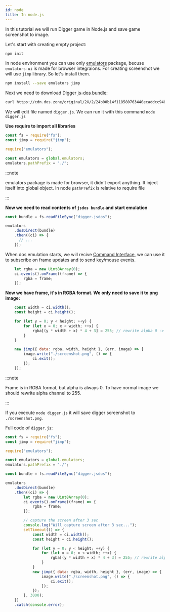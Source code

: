 ```yaml
---
id: node
title: In node.js
---
```


In this tutorial we will run Digger game in Node.js and save game screenshot to image.

Let's start with creating empty project:

```sh
npm init
```

In node environment you can use only [emulators](https://www.npmjs.com/package/emulators) package, becuse `emulators-ui` is made for browser integraions. For creating screenshot we will use `jimp` library. So let's install them.

```sh
npm install --save emulators jimp
``` 

Next we need to download Digger [js-dos bundle](jsdos-bundle):
```sh
curl https://cdn.dos.zone/original/2X/2/24b00b14f118580763440ecaddcc948f8cb94f14.jsdos -o digger.jsdos
```

We will edit file named `digger.js`. We can run it with this command `node digger.js`

**Use require to import all libraries**
```js
const fs = require("fs");
const jimp = require("jimp");

require("emulators");

const emulators = global.emulators;
emulators.pathPrefix = "./";
```

:::note

emulators package is made for browser, it didn't export anything. It inject itself into global object.
In node `pathPrefix` is relative to require file

:::

**Now we need to read contents of `jsdos bundle` and start emulation**
```js
const bundle = fs.readFileSync("digger.jsdos");

emulators
    .dosDirect(bundle)
    .then((ci) => {
      // ...
    });
```

When dos emulation starts, we will recive [Command Interface](command-interface), we can use it
to subscribe on frame updates and to send key/mouse events.

```js
    let rgba = new Uint8Array(0);
    ci.events().onFrame((frame) => {
        rgba = frame;
    });
```

**Now we have frame, it's in RGBA format. We only need to save it to png image:**
```js
    const width = ci.width();
    const height = ci.height();

    for (let y = 0; y < height; ++y) {
        for (let x = 0; x < width; ++x) {
            rgba[(y * width + x) * 4 + 3] = 255; // rewrite alpha 0 -> 255
        }
    }

    new jimp({ data: rgba, width, height }, (err, image) => {
        image.write("./screenshot.png", () => {
            ci.exit();
        });
    });
```

:::note

Frame is in RGBA format, but alpha is always 0. To have normal image we should rewrite alpha channel to 255.

:::

If you execute `node digger.js` it will save digger screenshot to `./screenshot.png`.

Full code of `digger.js`:
```js
const fs = require("fs");
const jimp = require("jimp");

require("emulators");

const emulators = global.emulators;
emulators.pathPrefix = "./";

const bundle = fs.readFileSync("digger.jsdos");

emulators
    .dosDirect(bundle)
    .then((ci) => {
        let rgba = new Uint8Array(0);
        ci.events().onFrame((frame) => {
            rgba = frame;
        });

        // capture the screen after 3 sec
        console.log("Will capture screen after 3 sec...");
        setTimeout(() => {
            const width = ci.width();
            const height = ci.height();

            for (let y = 0; y < height; ++y) {
                for (let x = 0; x < width; ++x) {
                    rgba[(y * width + x) * 4 + 3] = 255; // rewrite alpha 0 -> 255
                }
            }
            new jimp({ data: rgba, width, height }, (err, image) => {
                image.write("./screenshot.png", () => {
                    ci.exit();
                });
            });
        }, 3000);
    })
    .catch(console.error);
```
